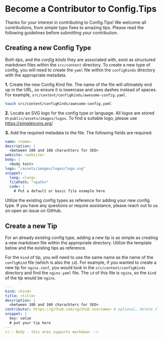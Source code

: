 # Become a Contributor to Config.Tips

Thanks for your interest in contributing to Config.Tips! We welcome all contributions, from simple typo fixes to amazing tips. Please read the following guidelines before submitting your contribution.

## Creating a new Config Type

Both _tips_, and the _config kinds_ they are associated with, exist as structured markdown files within the `src/content` directory. To create a new type of config, you will need to create the `yaml` file within the `configKinds` directory with the appropriate metadata.

**1.** Create the new Config Kind file. The name of the file will ultimately end up in the URL, so ensure it is lowercase and uses dashes instead of spaces. For example, `src/content/configKinds/awesome-config.yaml`.

```sh
touch src/content/configKinds/awesome-config.yaml
```

**2.** Locate an SVG logo for the config type or language. All logos are stored in `public/assets/images/logos`. To find a suitable logo, please use https://simpleicons.org/

**3.** Add the required metadata to the file. The following fields are required:

```yaml
name: <name>
description: |
  <between 100 and 160 charachters for SEO>
website: <website>
body: |
  <body text>
logo: "/assets/images/logos/logo.svg"
snippet:
  lang: <lang>
  filePath: "<path>"
  code: |
    # Put a default or basic file example here
```

Utilize the existing config types as reference for adding your new config type. If you have any questions or require assistance, please reach out to us on open an issue on GitHub.

## Create a new Tip

For an already existing config type, adding a new tip is as simple as creating a new markdown file within the appropriate directory. Utilize the template below and the existing tips as reference.

For the `kind` of tip, you will need to use the same name as the name of the `configKind` file (which is also the `id`). For example, if you wanted to create a new tip for `nginx.conf`, you would look in the `src/content/configKinds` directory and find the `nginx.yaml` file. The `id` of this file is `nginx`, so the `kind` of the tip would be `nginx`.

```yaml
---
kind: <kind>
title: <title>
description: |
  <between 100 and 160 charachters for SEO>
contributor: https://github.com/<github username> # optional, delete if not applicable
snippet: |
  key: value
  # put your tip here
---
<!-- Body - this area supports markdown -->
```
